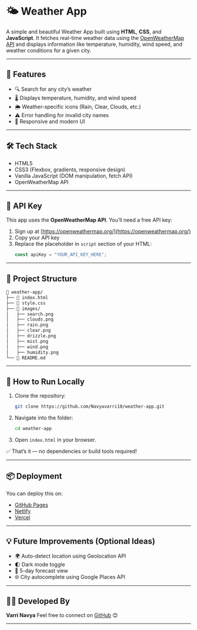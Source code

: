 # 🌤️ Weather App

A simple and beautiful Weather App built using **HTML**, **CSS**, and **JavaScript**. It fetches real-time weather data using the [OpenWeatherMap API](https://openweathermap.org/api) and displays information like temperature, humidity, wind speed, and weather conditions for a given city.

---

## 🚀 Features

- 🔍 Search for any city’s weather
- 🌡️ Displays temperature, humidity, and wind speed
- 🌦️ Weather-specific icons (Rain, Clear, Clouds, etc.)
- ⚠️ Error handling for invalid city names
- 📱 Responsive and modern UI

---

## 🛠️ Tech Stack

- HTML5
- CSS3 (Flexbox, gradients, responsive design)
- Vanilla JavaScript (DOM manipulation, fetch API)
- OpenWeatherMap API

---

## 🔑 API Key

This app uses the **OpenWeatherMap API**. You’ll need a free API key:

1. Sign up at [https://openweathermap.org/](https://openweathermap.org/)
2. Copy your API key
3. Replace the placeholder in `script` section of your HTML:
   ```js
   const apiKey = "YOUR_API_KEY_HERE";
   ```

---

## 📂 Project Structure

```bash
📁 weather-app/
├── 📄 index.html
├── 📄 style.css
├── 📁 images/
│   ├── search.png
│   ├── clouds.png
│   ├── rain.png
│   ├── clear.png
│   ├── drizzle.png
│   ├── mist.png
│   ├── wind.png
│   ├── humidity.png
└── 📄 README.md
```

---

## 🧪 How to Run Locally

1. Clone the repository:

   ```bash
   git clone https://github.com/Navyavarri10/weather-app.git
   ```
2. Navigate into the folder:

   ```bash
   cd weather-app
   ```
3. Open `index.html` in your browser.

✅ That’s it — no dependencies or build tools required!

---

## 📦 Deployment

You can deploy this on:

* [GitHub Pages](https://pages.github.com/)
* [Netlify](https://www.netlify.com/)
* [Vercel](https://vercel.com/)

---

## 💡 Future Improvements (Optional Ideas)

* 🌍 Auto-detect location using Geolocation API
* 🌓 Dark mode toggle
* 📅 5-day forecast view
* 🌐 City autocomplete using Google Places API

---

## 👩‍💻 Developed By

**Varri Navya**
Feel free to connect on [GitHub](https://github.com/Navyavarri10) 😊

---
